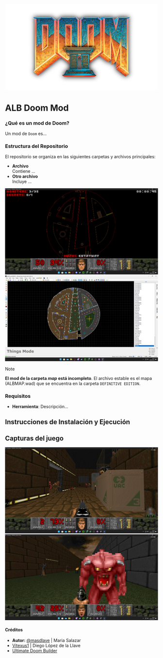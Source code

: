 ![Banner](doom-ii.png)

# ALB Doom Mod
### ¿Qué es un mod de Doom?

Un mod de `Doom` es...

### Estructura del Repositorio
El repositorio se organiza en las siguientes carpetas y archivos principales:
- **Archivo**  
  Contiene ...
- **Otro archivo**  
  Incluye ...

![Banner](ingame-map.png)
![Banner](project-map.png)

> [!NOTE]
> **El mod de la carpeta _map_ está incompleto**. El archivo estable es el mapa (ALBMAP.wad) que se encuentra en la carpeta `DEFINITIVE EDITION`.

### Requisitos

- **Herramienta**: Descripción...

## Instrucciones de Instalación y Ejecución


## Capturas del juego

![Banner](cap1.png)
![Banner](cap2.png)

#### Créditos
- **Autor:** [@masdlave](https://github.com/masdlave) | Maria Salazar
- [Vitexus1](https://github.com/Vitexus1) | Diego López de la Llave
- [Ultimate Doom Builder](https://ultimatedoombuilder.github.io/)
